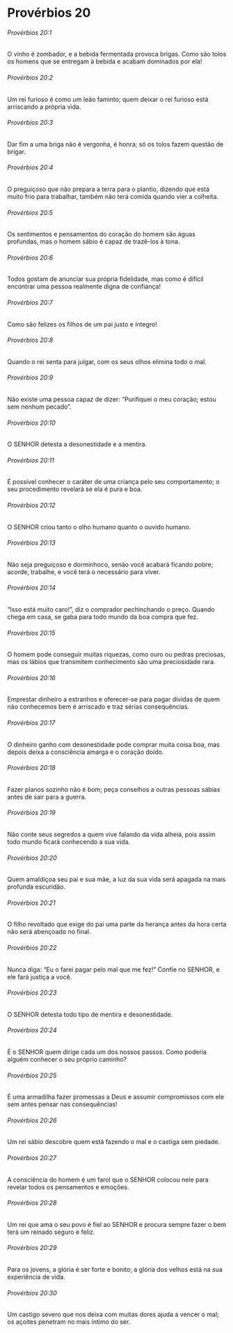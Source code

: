 # Provérbios 20

###### Provérbios 20:1

O vinho é zombador, e a bebida fermentada provoca brigas. Como são tolos os homens que se entregam à bebida e acabam dominados por ela!

###### Provérbios 20:2

Um rei furioso é como um leão faminto; quem deixar o rei furioso está arriscando a própria vida.

###### Provérbios 20:3

Dar fim a uma briga não é vergonha, é honra; só os tolos fazem questão de brigar.

###### Provérbios 20:4

O preguiçoso que não prepara a terra para o plantio, dizendo que está muito frio para trabalhar, também não terá comida quando vier a colheita.

###### Provérbios 20:5

Os sentimentos e pensamentos do coração do homem são águas profundas, mas o homem sábio é capaz de trazê-los à tona.

###### Provérbios 20:6

Todos gostam de anunciar sua própria fidelidade, mas como é difícil encontrar uma pessoa realmente digna de confiança!

###### Provérbios 20:7

Como são felizes os filhos de um pai justo e íntegro!

###### Provérbios 20:8

Quando o rei senta para julgar, com os seus olhos elimina todo o mal.

###### Provérbios 20:9

Não existe uma pessoa capaz de dizer: “Purifiquei o meu coração; estou sem nenhum pecado”.

###### Provérbios 20:10

O SENHOR detesta a desonestidade e a mentira.

###### Provérbios 20:11

É possível conhecer o caráter de uma criança pelo seu comportamento; o seu procedimento revelará se ela é pura e boa.

###### Provérbios 20:12

O SENHOR criou tanto o olho humano quanto o ouvido humano.

###### Provérbios 20:13

Não seja preguiçoso e dorminhoco, senão você acabará ficando pobre; acorde, trabalhe, e você terá o necessário para viver.

###### Provérbios 20:14

“Isso está muito caro!”, diz o comprador pechinchando o preço. Quando chega em casa, se gaba para todo mundo da boa compra que fez.

###### Provérbios 20:15

O homem pode conseguir muitas riquezas, como ouro ou pedras preciosas, mas os lábios que transmitem conhecimento são uma preciosidade rara.

###### Provérbios 20:16

Emprestar dinheiro a estranhos e oferecer-se para pagar dívidas de quem não conhecemos bem é arriscado e traz sérias consequências.

###### Provérbios 20:17

O dinheiro ganho com desonestidade pode comprar muita coisa boa, mas depois deixa a consciência amarga e o coração doído.

###### Provérbios 20:18

Fazer planos sozinho não é bom; peça conselhos a outras pessoas sábias antes de sair para a guerra.

###### Provérbios 20:19

Não conte seus segredos a quem vive falando da vida alheia, pois assim todo mundo ficará conhecendo a sua vida.

###### Provérbios 20:20

Quem amaldiçoa seu pai e sua mãe, a luz da sua vida será apagada na mais profunda escuridão.

###### Provérbios 20:21

O filho revoltado que exige do pai uma parte da herança antes da hora certa não será abençoado no final.

###### Provérbios 20:22

Nunca diga: “Eu o farei pagar pelo mal que me fez!” Confie no SENHOR, e ele fará justiça a você.

###### Provérbios 20:23

O SENHOR detesta todo tipo de mentira e desonestidade.

###### Provérbios 20:24

É o SENHOR quem dirige cada um dos nossos passos. Como poderia alguém conhecer o seu próprio caminho?

###### Provérbios 20:25

É uma armadilha fazer promessas a Deus e assumir compromissos com ele sem antes pensar nas consequências!

###### Provérbios 20:26

Um rei sábio descobre quem está fazendo o mal e o castiga sem piedade.

###### Provérbios 20:27

A consciência do homem é um farol que o SENHOR colocou nele para revelar todos os pensamentos e emoções.

###### Provérbios 20:28

Um rei que ama o seu povo é fiel ao SENHOR e procura sempre fazer o bem terá um reinado seguro e feliz.

###### Provérbios 20:29

Para os jovens, a glória é ser forte e bonito; a glória dos velhos está na sua experiência de vida.

###### Provérbios 20:30

Um castigo severo que nos deixa com muitas dores ajuda a vencer o mal; os açoites penetram no mais íntimo do ser.

